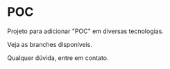 # POC

Projeto para adicionar "POC" em diversas tecnologias.

Veja as branches disponíveis.

Qualquer dúvida, entre em contato.
